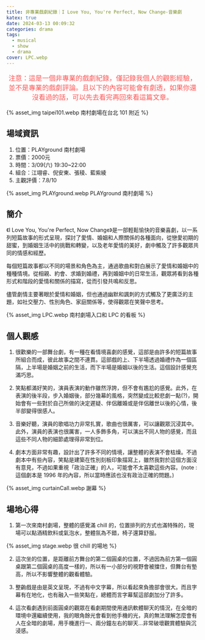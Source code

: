 ```yaml
---
title: 非專業戲劇紀錄｜I Love You, You're Perfect, Now Change-音樂劇
katex: true
date: 2024-03-13 00:09:32
categories: drama
tags:
  - musical
  - show
  - drama
cover: LPC.webp
---
```


<p style="font-size:1.1rem;color:#f55;text-align:center">
注意：這是一個非專業的戲劇紀錄，僅記錄我個人的觀影經驗，並不是專業的戲劇評論。且以下的內容可能會有劇透，如果你還沒看過的話，可以先去看完再回來看這篇文章。</p>

{% asset_img taipei101.webp 南村劇場在台北 101 附近 %}

## 場域資訊

1. 位置：PLAYground 南村劇場
2. 票價：2000元
3. 時間：3/09(六) 19:30~22:00
4. 組合：江翊睿、倪安東、張稜、藍紫綾
5. 主觀評價：7.8/10

{% asset_img  PLAYground.webp PLAYground 南村劇場 %}

## 簡介

《I Love You, You're Perfect, Now Change》是一部輕鬆愉快的音樂喜劇，以一系列短篇故事的形式呈現，探討了愛情、婚姻和人際關係的各種面向，從戀愛初期的甜蜜，到婚姻生活中的挑戰和轉變，以及老年愛情的美好，劇中觸及了許多觀眾共同的情感和經歷。

每個短篇故事都以不同的場景和角色為主，通過歌曲和對白展示了愛情和婚姻中的種種情境。從相親、約會、求婚到婚禮，再到婚姻中的日常生活，觀眾將看到各種形式和階段的愛情和關係的描寫，從而引發共鳴和反思。

儘管劇情主要著眼於愛情和婚姻，但也通過幽默和諷刺的方式觸及了更廣泛的主題，如社交壓力、性別角色、家庭關係等，使得觀眾在笑聲中思考。

{% asset_img  LPC.webp 南村劇場入口和 LPC 的看板 %}


## 個人觀感

1. 很歡樂的一部舞台劇，有一種在看情境喜劇的感覺，這部是由許多的短篇故事所組合而成，彼此故事之間不連貫。這部戲的上、下半場透過婚禮作為一個區隔，上半場是婚姻之前的生活，而下半場是婚姻以後的生活。這個設計感覺充滿巧思。

2. 笑點都滿好笑的，演員表演的動作雖然浮誇，但不會有尷尬的感覺。此外，在表演的後半段，步入婚姻後，部分幾幕的風格，突然變成比較悲劇一點(?)，開始會有一些對於自己所做的決定遲疑、伴侶離婚或是伴侶離世以後的心情，後半部變得很感人。

3. 音樂好聽，演員的歌唱功力非常扎實，歌曲也很厲害，可以讓觀眾沉浸其中。此外，演員的表演也很厲害，一人多飾多角，可以演出不同人物的感覺，而且這些不同人物的細節處理得非常到位。

4. 劇本方面非常有趣，設計出了許多不同的情境，讓整體的表演不會枯燥。不過劇本中有些內容，笑點是建築在性別刻板印象描寫上，雖然我對於這個方面沒有意見，不過如果重視「政治正確」的人，可能會不太喜歡這些內容。(note : 這個劇本是 1996 年的內容，所以當時應該也沒有政治正確的問題。)

{% asset_img curtainCall.webp 謝幕 %}

## 場地心得

1. 第一次來南村劇場，整體的感覺滿 chill 的，位置排列的方式也滿特殊的，現場可以點酒精飲料或氣泡水，整體氛為不錯，椅子還算舒服。

  {% asset_img stage.webp 很 chill 的場地 %}

2. 這次坐的位置，是距離前方舞台的第二個圓桌的位置，不過因為前方第一個圓桌跟第二個圓桌的高度一樣的，所以有一小部分的視野會被擋住，但舞台有墊高，所以不影響整體的觀看體驗。

3. 整齣戲是由是英文呈現，不過有中文字幕，所以看起來負擔部會很大。而且字幕有在地化，也有融入一些笑點在，總體而言字幕幫這部劇加分了許多。

4. 這次看劇遇到前面圓桌的觀眾在看劇期間使用通訊軟體聊天的情況，在全暗的環境中還繼續使用，我的眼角餘光會看到他手機的光，真的無法理解怎麼會有人在全暗的劇場，用手機進行一、兩分鐘左右的聊天...非常破壞觀賞體驗與沉浸感。